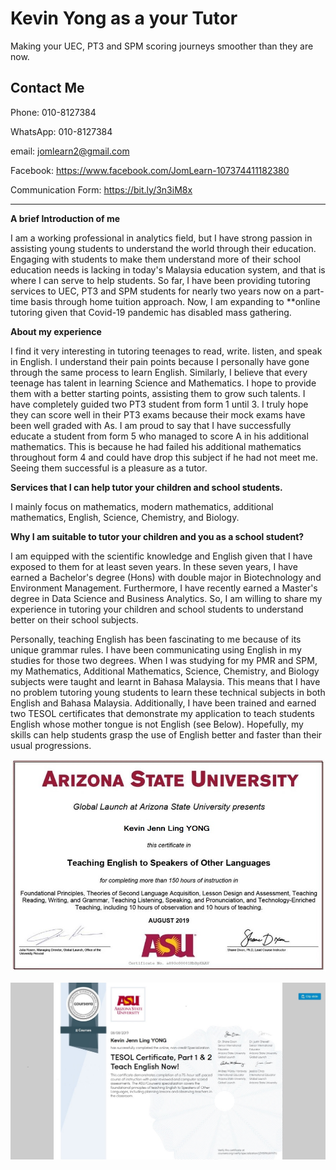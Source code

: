 # Kevin Yong as a your Tutor

Making your UEC, PT3 and SPM scoring journeys smoother than they are now.


## Contact Me

Phone:    010-8127384

WhatsApp: 010-8127384

email:    jomlearn2@gmail.com

Facebook: https://www.facebook.com/JomLearn-107374411182380

Communication Form: https://bit.ly/3n3iM8x

---------------------------------------------------------------------------------------------------------------------------------------------------------------

**A brief Introduction of me**

I am a working professional in analytics field, but I have strong passion in assisting young students to understand the world through their education. Engaging with students  to make them understand more of their school education needs is lacking in today's Malaysia education system, and that is where I can serve to help students. So far, I have been providing tutoring services to UEC, PT3 and SPM students for nearly two years now on a part-time basis through home tuition approach. Now, I am expanding to **online tutoring given that Covid-19 pandemic has disabled mass gathering.

**About my experience**

I find it very interesting in tutoring teenages to read, write. listen, and speak in English. I understand their pain points because I personally have gone through the same process to learn English. Similarly, I believe that every teenage has talent in learning Science and Mathematics. I hope to provide them with a better starting points,  assisting them to grow such talents. I have completely guided two PT3 student from form 1 until 3. I truly hope they can score well in their PT3 exams because their mock exams have been well graded with As. I am proud to say that I have successfully educate a student from form 5 who managed to score A in his additional mathematics. This is because he had failed his additional mathematics throughout form 4 and could have drop this subject if he had not meet me. Seeing them successful is a pleasure as a tutor. 


**Services that I can help tutor your children and school students.**

I mainly focus on mathematics, modern mathematics, additional mathematics, English, Science, Chemistry, and Biology.

**Why I am suitable to tutor your children and you as a school student?**

I am equipped with the scientific knowledge and English given that I have exposed to them for at least seven years. In these seven years, I have earned a Bachelor's degree (Hons) with double major in Biotechnology and Environment Management. Furthermore, I have recently earned a Master's degree in Data Science and Business Analytics. So, I am willing to share my experience in tutoring your children and school students to understand better on their school subjects. 

Personally, teaching English has been fascinating to me because of its unique grammar rules. I have been communicating using English in my studies for those two degrees. When I was studying for my PMR and SPM, my Mathematics, Additional Mathematics, Science, Chemistry, and Biology subjects were taught and learnt in Bahasa Malaysia. This means that I have no problem tutoring young students to learn these technical subjects in both English and Bahasa Malaysia. Additionally, I have been trained and earned two TESOL certificates that demonstrate my application to teach students English whose mother tongue is not English (see Below). Hopefully, my skills can help students grasp the use of English better and faster than their usual progressions.

![](/TESOL_full.JPG)


![](image/tesol_p2.jpg)
